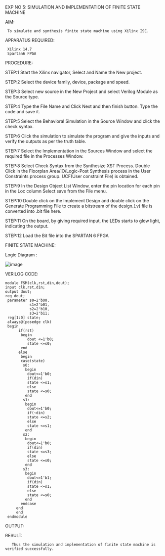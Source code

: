 EXP NO 5: SIMULATION AND IMPLEMENTATION OF FINITE STATE MACHINE

AIM: 

     To simulate and synthesis finite state machine using Xilinx ISE.

APPARATUS REQUIRED:

     Xilinx 14.7 
     Spartan6 FPGA

PROCEDURE: 

STEP:1 Start the Xilinx navigator, Select and Name the New project.

STEP:2 Select the device family, device, package and speed. 

STEP:3 Select new source in the New Project and select Verilog Module as the Source type. 

STEP:4 Type the File Name and Click Next and then finish button. Type the code and save it. 

STEP:5 Select the Behavioral Simulation in the Source Window and click the check syntax. 

STEP:6 Click the simulation to simulate the program and give the inputs and verify the outputs as per the truth table. 

STEP:7 Select the Implementation in the Sources Window and select the required file in the Processes Window. 

STEP:8 Select Check Syntax from the Synthesize XST Process. Double Click in the Floorplan Area/IO/Logic-Post Synthesis process in the User Constraints process group. 
UCF(User constraint File) is obtained. 

STEP:9 In the Design Object List Window, enter the pin location for each pin in the Loc column Select save from the File menu. 

STEP:10 Double click on the Implement Design and double click on the Generate Programming File to create a bitstream of the design.(.v) file is converted into .bit file here. 

STEP:11 On the board, by giving required input, the LEDs starts to glow light, indicating the output.

STEP:12 Load the Bit file into the SPARTAN 6 FPGA 

FINITE STATE MACHINE:

Logic Diagram :

![image](https://github.com/navaneethans/VLSI-LAB-EXP-5/assets/6987778/34ec5d63-2b3b-4511-81ef-99f4572d5869)


VERILOG CODE:
```
module FSM(clk,rst,din,dout);
input clk,rst,din;
output dout;
reg dout;
 parameter s0=2'b00,
           s1=2'b01,
           s2=2'b10,
           s3=2'b11;
 reg[1:0] state;
 always@(posedge clk)
 begin 
      if(rst)
       begin
          dout <=1'b0;
          state <=s0;
       end 
      else 
       begin
       case(state)
        s0:
         begin
          dout<=1'b0;
          if(din)
          state <=s1;
          else
          state <=s0;
         end
        s1:
         begin
          dout<=1'b0;
          if(~din)
          state <=s2;
          else
          state <=s1;
         end
        s2:
         begin
          dout<=1'b0;
          if(din)
          state <=s3;
          else
          state <=s0;
         end
        s3:
         begin
          dout<=1'b1;
          if(din)
          state <=s1;
          else
          state <=s0;
         end
       endcase
     end
     end
 endmodule 
```

OUTPUT:


RESULT:

       Thus the simulation and implementation of finite state machine is verified successfully.



